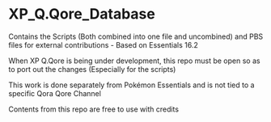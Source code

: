 # XP_Q.Qore_Database
Contains the Scripts (Both combined into one file and uncombined) and PBS files for external contributions - Based on Essentials 16.2

When XP Q.Qore is being under development, this repo must be open so as to port out the changes (Especially for the scripts)

This work is done separately from Pokémon Essentials and is not tied to a specific Qora Qore Channel

Contents from this repo are free to use with credits
